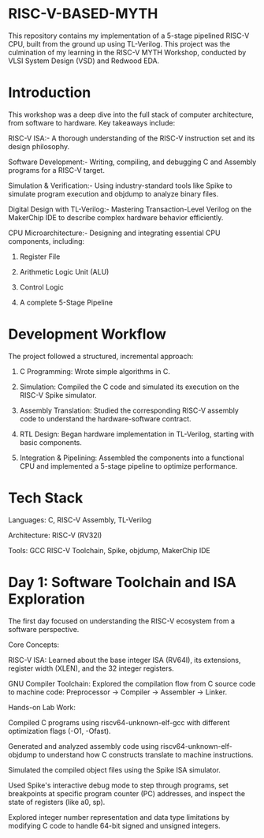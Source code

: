 # RISC-V-BASED-MYTH
This repository contains my implementation of a 5-stage pipelined RISC-V CPU, built from the ground up using TL-Verilog. This project was the culmination of my learning in the RISC-V MYTH Workshop, conducted by VLSI System Design (VSD) and Redwood EDA.
# Introduction
This workshop was a deep dive into the full stack of computer architecture, from software to hardware. Key takeaways include:

RISC-V ISA:- A thorough understanding of the RISC-V instruction set and its design philosophy.

Software Development:- Writing, compiling, and debugging C and Assembly programs for a RISC-V target.

Simulation & Verification:- Using industry-standard tools like Spike to simulate program execution and objdump to analyze binary files.

Digital Design with TL-Verilog:- Mastering Transaction-Level Verilog on the MakerChip IDE to describe complex hardware behavior efficiently.

CPU Microarchitecture:- Designing and integrating essential CPU components, including:
 
 1. Register File
 
 2. Arithmetic Logic Unit (ALU)
 
 3. Control Logic
 
 4. A complete 5-Stage Pipeline

# Development Workflow
The project followed a structured, incremental approach:

1. C Programming: Wrote simple algorithms in C.

2. Simulation: Compiled the C code and simulated its execution on the RISC-V Spike simulator.

3. Assembly Translation: Studied the corresponding RISC-V assembly code to understand the hardware-software contract.

4. RTL Design: Began hardware implementation in TL-Verilog, starting with basic components.

5. Integration & Pipelining: Assembled the components into a functional CPU and implemented a 5-stage pipeline to optimize performance.

# Tech Stack

Languages: C, RISC-V Assembly, TL-Verilog

Architecture: RISC-V (RV32I)

Tools: GCC RISC-V Toolchain, Spike, objdump, MakerChip IDE

# Day 1: Software Toolchain and ISA Exploration

The first day focused on understanding the RISC-V ecosystem from a software perspective.

Core Concepts:

RISC-V ISA: Learned about the base integer ISA (RV64I), its extensions, register width (XLEN), and the 32 integer registers.

GNU Compiler Toolchain: Explored the compilation flow from C source code to machine code: Preprocessor -> Compiler -> Assembler -> Linker.

Hands-on Lab Work:

Compiled C programs using riscv64-unknown-elf-gcc with different optimization flags (-O1, -Ofast).

Generated and analyzed assembly code using riscv64-unknown-elf-objdump to understand how C constructs translate to machine instructions.

Simulated the compiled object files using the Spike ISA simulator.

Used Spike's interactive debug mode to step through programs, set breakpoints at specific program counter (PC) addresses, and inspect the state of registers (like a0, sp).

Explored integer number representation and data type limitations by modifying C code to handle 64-bit signed and unsigned integers.



